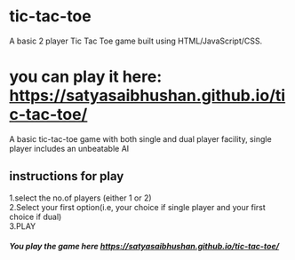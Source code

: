 # tic-tac-toe
A basic 2 player Tic Tac Toe game built using HTML/JavaScript/CSS.

you can play it here: https://satyasaibhushan.github.io/tic-tac-toe/
=======
A basic tic-tac-toe game with both single and dual player facility,
single player includes an unbeatable AI

## instructions for play
1.select the no.of players (either 1 or 2)<br>
2.Select your first option(i.e, your choice if single player and your first choice if dual)<br>
3.PLAY 

##### You play the game here  https://satyasaibhushan.github.io/tic-tac-toe/
